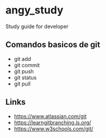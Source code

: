 # angy_study
Study guide for developer

## Comandos basicos de git

- git add
- git commit
- git push
- git status
- git pull

## Links

- https://www.atlassian.com/git
- https://learngitbranching.js.org/
- https://www.w3schools.com/git/

